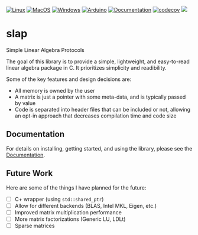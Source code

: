 
[![Linux](https://github.com/bjack205/slap/actions/workflows/Linux.yml/badge.svg)](https://github.com/bjack205/slap/actions/workflows/Linux.yml)
[![MacOS](https://github.com/bjack205/slap/actions/workflows/MacOS.yml/badge.svg)](https://github.com/bjack205/slap/actions/workflows/MacOS.yml)
[![Windows](https://github.com/bjack205/slap/actions/workflows/Windows.yml/badge.svg)](https://github.com/bjack205/slap/actions/workflows/Windows.yml)
[![Arduino](https://github.com/bjack205/slap/actions/workflows/Arduino.yml/badge.svg)](https://github.com/bjack205/slap/actions/workflows/Arduino.yml)
[![Documentation](https://github.com/bjack205/slap/actions/workflows/Documentation.yml/badge.svg?branch=main)](https://github.com/bjack205/slap/actions/workflows/Documentation.yml)
[![codecov](https://codecov.io/gh/bjack205/slap/branch/main/graph/badge.svg?token=vEkwQfXy4q)](https://codecov.io/gh/bjack205/slap)
[![](https://img.shields.io/badge/docs-dev-blue.svg)](https://bjack205.github.io/slap/)

# slap
Simple Linear Algebra Protocols

The goal of this library is to provide a simple, lightweight, and easy-to-read linear algebra package in C. It prioritizes simplicity and readibility.

Some of the key features and design decisions are:
* All memory is owned by the user
* A matrix is just a pointer with some meta-data, and is typically passed by value
* Code is separated into header files that can be included or not, allowing an opt-in approach that decreases compilation time and code size

## Documentation
For details on installing, getting started, and using the library, please see the [Documentation](https://bjack205.github.io/slap/).

## Future Work
Here are some of the things I have planned for the future:
- [ ] C+ wrapper (using `std::shared_ptr`)
- [ ] Allow for different backends (BLAS, Intel MKL, Eigen, etc.)
- [ ] Improved matrix multiplication performance
- [ ] More matrix factorizations (Generic LU, LDLt)
- [ ] Sparse matrices

